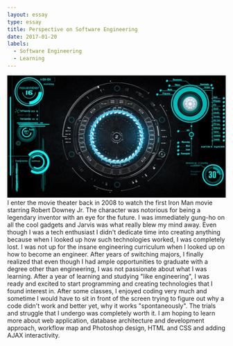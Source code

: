 ```yaml
---
layout: essay
type: essay
title: Perspective on Software Engineering
date: 2017-01-20
labels:
  - Software Engineering
  - Learning
---
```


<img class="ui medium left round floated image" src="../images/maxresdefault.jpeg">
   I enter the movie theater back in 2008 to watch the first Iron Man movie starring Robert Downey Jr. The character was notorious for being a legendary inventor with an eye for the future. I was immediately gung-ho on all the cool gadgets and Jarvis was what really blew my mind away. 
   Even though I was a tech enthusiast I didn't dedicate time into creating anything because when I looked up how such technologies worked, I was completely lost. I was not up for the insane engineering curriculum when I looked up on how to become an engineer. After years of switching majors, I finally realized that even though I had ample opportunities to graduate with a degree other than engineering, I was not passionate about what I was learning. After a year of learning and studying "like engineering", I was ready and excited to start programming and creating technologies that I found interest in. 
   After some classes, I enjoyed coding very much and sometime I would have to sit in front of the screen trying to figure out why a code didn't work and better yet, why it works "spontaneously". The trials and struggle that I undergo was completely worth it. I am hoping to learn more about web application, database architecture and development approach, workflow map and Photoshop design, HTML and CSS and adding AJAX interactivity.
